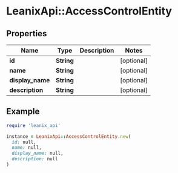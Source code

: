# LeanixApi::AccessControlEntity

## Properties

| Name | Type | Description | Notes |
| ---- | ---- | ----------- | ----- |
| **id** | **String** |  | [optional] |
| **name** | **String** |  | [optional] |
| **display_name** | **String** |  | [optional] |
| **description** | **String** |  | [optional] |

## Example

```ruby
require 'leanix_api'

instance = LeanixApi::AccessControlEntity.new(
  id: null,
  name: null,
  display_name: null,
  description: null
)
```

